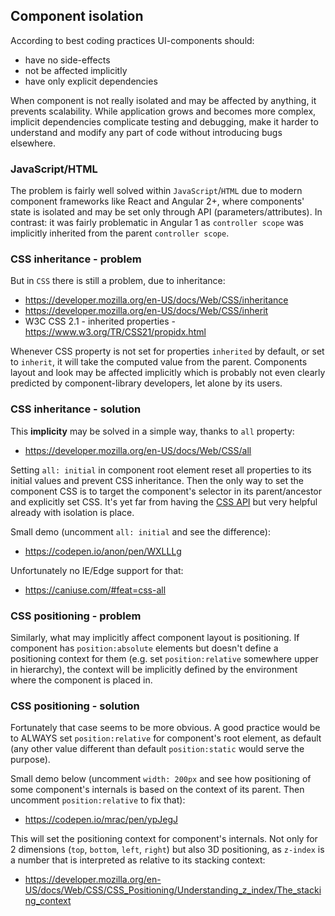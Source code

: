 ## Component isolation

According to best coding practices UI-components should:
- have no side-effects
- not be affected implicitly
- have only explicit dependencies

When component is not really isolated and may be affected by anything, it prevents scalability. While application grows and becomes more complex, implicit dependencies complicate testing and debugging, make it harder to understand and modify any part of code without introducing bugs elsewhere.

### JavaScript/HTML

The problem is fairly well solved within `JavaScript`/`HTML` due to modern component frameworks like React and Angular 2+, where components' state is isolated and may be set only through API (parameters/attributes). In contrast: it was fairly problematic in Angular 1 as `controller scope` was implicitly inherited from the parent `controller scope`.

### CSS inheritance - problem

But in `CSS` there is still a problem, due to inheritance:
* https://developer.mozilla.org/en-US/docs/Web/CSS/inheritance
* https://developer.mozilla.org/en-US/docs/Web/CSS/inherit
* W3C CSS 2.1 - inherited properties - https://www.w3.org/TR/CSS21/propidx.html

Whenever CSS property is not set for properties `inherited` by default, or set to `inherit`, it will take the computed value from the parent. Components layout and look may be affected implicitly which is probably not even clearly predicted by component-library developers, let alone by its users.

### CSS inheritance - solution

This **implicity** may be solved in a simple way, thanks to `all` property:
* https://developer.mozilla.org/en-US/docs/Web/CSS/all

Setting `all: initial` in component root element reset all properties to its initial values and prevent CSS inheritance. Then the only way to set the component CSS is to target the component's selector in its parent/ancestor and explicitly set CSS. It's yet far from having the [CSS API](CSS-API.md) but very helpful already with isolation is place.

Small demo (uncomment `all: initial` and see the difference):
* https://codepen.io/anon/pen/WXLLLg

Unfortunately no IE/Edge support for that:
* https://caniuse.com/#feat=css-all

### CSS positioning - problem

Similarly, what may implicitly affect component layout is positioning. If component
has `position:absolute` elements but doesn't define a positioning context for them (e.g. set `position:relative` somewhere upper in hierarchy), the context will be implicitly defined by the environment where the component is placed in.

### CSS positioning - solution

Fortunately that case seems to be more obvious. A good practice would be to ALWAYS set `position:relative` for component's root element, as default (any other value different than default `position:static` would serve the purpose).

Small demo below (uncomment `width: 200px` and see how positioning of some component's internals is based on the context of its parent. Then uncomment `position:relative` to fix that):
* https://codepen.io/mrac/pen/ypJegJ

This will set the positioning context for component's internals. Not only for 2 dimensions (`top`, `bottom`, `left`, `right`) but also 3D positioning, as `z-index` is a number that is interpreted as relative to its stacking context:
* https://developer.mozilla.org/en-US/docs/Web/CSS/CSS_Positioning/Understanding_z_index/The_stacking_context
